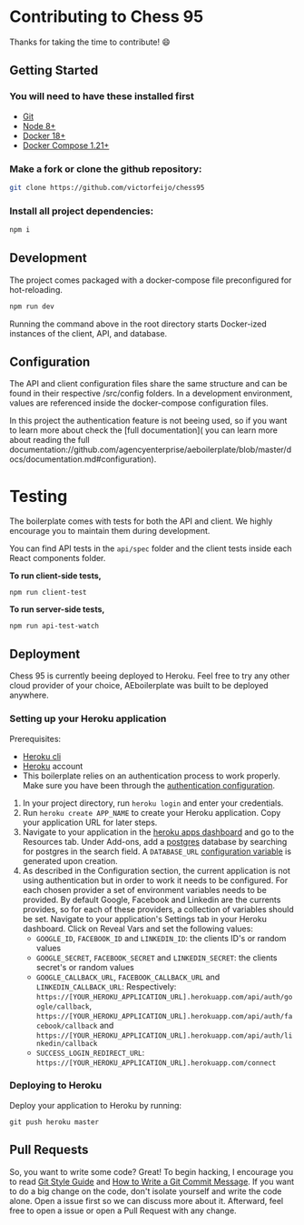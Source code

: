 # Contributing to Chess 95

Thanks for taking the time to contribute! 😄

## Getting Started

### You will need to have these installed first

- [Git](https://git-scm.com/book/en/v2/Getting-Started-Installing-Git)
- [Node 8+](https://nodejs.org/en/)
- [Docker 18+](https://docs.docker.com/install/)
- [Docker Compose 1.21+](https://docs.docker.com/compose/install/)

### Make a fork or clone the github repository:

```bash
git clone https://github.com/victorfeijo/chess95
```

### Install all project dependencies:

```bash
npm i
```

## Development

The project comes packaged with a docker-compose file preconfigured for hot-reloading.

```bash
npm run dev
```

Running the command above in the root directory starts Docker-ized instances of the client, API, and database.

## Configuration

The API and client configuration files share the same structure and can be found in their respective /src/config folders. In a development environment, values are referenced inside the docker-compose configuration files.

In this project the authentication feature is not beeing used, so if you want to learn more about check the [full documentation]( you can learn more about reading the full documentation://github.com/agencyenterprise/aeboilerplate/blob/master/docs/documentation.md#configuration).

# Testing

The boilerplate comes with tests for both the API and client. We highly encourage you to maintain them during development.

You can find API tests in the `api/spec` folder and the client tests inside each React components folder.

**To run client-side tests,**

```shell
npm run client-test
```

**To run server-side tests,**

```shell
npm run api-test-watch
```

## Deployment

Chess 95 is currently beeing deployed to Heroku. Feel free to try any other cloud provider of your choice, AEboilerplate was built to be deployed anywhere.

### Setting up your Heroku application

Prerequisites:

- [Heroku cli](https://www.npmjs.com/package/heroku)
- [Heroku](https://www.heroku.com/) account
- This boilerplate relies on an authentication process to work properly. Make sure you have been through the [authentication configuration](#authentication).

1. In your project directory, run `heroku login` and enter your credentials.
2. Run `heroku create APP_NAME` to create your Heroku application. Copy your application URL for later steps.
3. Navigate to your application in the [heroku apps dashboard](https://dashboard.heroku.com/apps) and go to the Resources tab. Under Add-ons, add a [postgres](https://elements.heroku.com/addons/heroku-postgresql) database by searching for postgres in the search field. A `DATABASE_URL` [configuration variable](https://devcenter.heroku.com/articles/config-vars) is generated upon creation.
4. As described in the Configuration section, the current application is not using authentication but in order to work it needs to be configured. For each chosen provider a set of environment variables needs to be provided. By default Google, Facebook and Linkedin are the currents provides, so for each of these providers, a collection of variables should be set. Navigate to your application's Settings tab in your Heroku dashboard. Click on Reveal Vars and set the following values:
   - `GOOGLE_ID`, `FACEBOOK_ID` and `LINKEDIN_ID`: the clients ID's or random values
   - `GOOGLE_SECRET`, `FACEBOOK_SECRET` and `LINKEDIN_SECRET`: the clients secret's or random values
   - `GOOGLE_CALLBACK_URL`, `FACEBOOK_CALLBACK_URL` and `LINKEDIN_CALLBACK_URL`: Respectively: `https://[YOUR_HEROKU_APPLICATION_URL].herokuapp.com/api/auth/google/callback`, `https://[YOUR_HEROKU_APPLICATION_URL].herokuapp.com/api/auth/facebook/callback` and `https://[YOUR_HEROKU_APPLICATION_URL].herokuapp.com/api/auth/linkedin/callback`
   - `SUCCESS_LOGIN_REDIRECT_URL`: `https://[YOUR_HEROKU_APPLICATION_URL].herokuapp.com/connect`

### Deploying to Heroku

Deploy your application to Heroku by running:

```shell
git push heroku master
```

## Pull Requests

So, you want to write some code? Great! To begin hacking, I encourage you to read [Git Style Guide](https://github.com/agis/git-style-guide) and [How to Write a Git Commit Message](https://chris.beams.io/posts/git-commit/). If you want to do a big change on the code, don't isolate yourself and write the code alone. Open a issue first so we can discuss more about it. Afterward, feel free to open a issue or open a Pull Request with any change.

